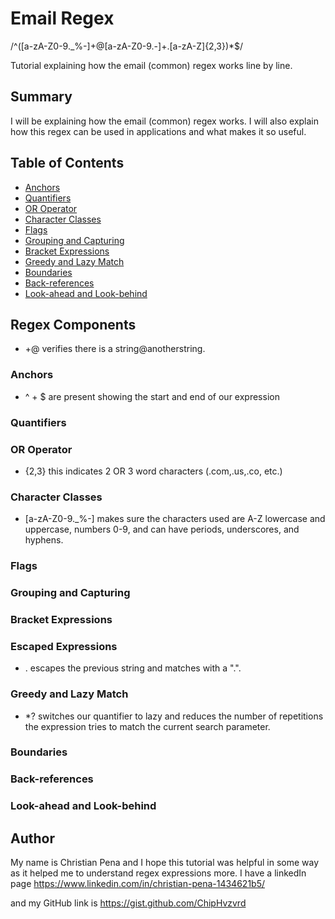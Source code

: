 # Email Regex

 /^([a-zA-Z0-9._%-]+@[a-zA-Z0-9.-]+\.[a-zA-Z]{2,3})*$/

Tutorial explaining how the email (common) regex works line by line. 

## Summary

I will be explaining how the email (common) regex works. I will also explain how this regex can be used in applications and what makes it so useful. 

## Table of Contents

- [Anchors](#anchors)
- [Quantifiers](#quantifiers)
- [OR Operator](#or-operator)
- [Character Classes](#character-classes)
- [Flags](#flags)
- [Grouping and Capturing](#grouping-and-capturing)
- [Bracket Expressions](#bracket-expressions)
- [Greedy and Lazy Match](#greedy-and-lazy-match)
- [Boundaries](#boundaries)
- [Back-references](#back-references)
- [Look-ahead and Look-behind](#look-ahead-and-look-behind)

## Regex Components
- +@ verifies there is a string@anotherstring.
### Anchors
- ^ + $ are present showing the start and end of our expression
### Quantifiers

### OR Operator
- {2,3} this indicates 2 OR 3 word characters (.com,.us,.co, etc.)
### Character Classes
- [a-zA-Z0-9._%-] makes sure the characters used are A-Z lowercase and uppercase, numbers 0-9, and can have periods, underscores, and hyphens.
### Flags

### Grouping and Capturing

### Bracket Expressions

### Escaped Expressions
- \. escapes the previous string and matches with a ".".
### Greedy and Lazy Match
- *? switches our quantifier to lazy and reduces the number of repetitions the expression tries to match the current search parameter.
### Boundaries

### Back-references

### Look-ahead and Look-behind

## Author
My name is Christian Pena and I hope this tutorial was helpful in some way as it helped me to understand regex expressions more. I have a linkedIn page https://www.linkedin.com/in/christian-pena-1434621b5/

and my GitHub link is https://gist.github.com/ChipHvzvrd
